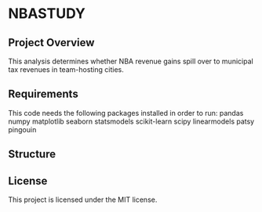 # NBASTUDY

## Project Overview
This analysis determines whether NBA revenue gains spill over to municipal tax revenues in team-hosting cities.

## Requirements
This code needs the following packages installed in order to run:
    pandas
    numpy
    matplotlib
    seaborn
    statsmodels
    scikit-learn
    scipy
    linearmodels
    patsy
    pingouin

## Structure



## License
This project is licensed under the MIT license.